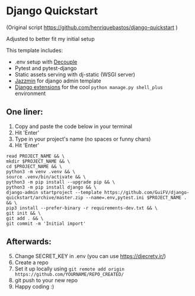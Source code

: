 # Django Quickstart

(Original script https://github.com/henriquebastos/django-quickstart )

Adjusted to better fit my initial setup

This template includes:

- .env setup with <a href="https://github.com/henriquebastos/python-decouple">Decouple</a>
- Pytest and pytest-django
- Static assets serving with dj-static (WSGI server)
- <a href="https://django-jazzmin.readthedocs.io/">Jazzmin</a> for django admin template
- <a href="https://django-extensions.readthedocs.io/en/latest/">Django extensions</a> for the cool `python manage.py shell_plus` environment

## One liner:

1. Copy and paste the code below in your terminal
2. Hit 'Enter'
3. Type in your project's name (no spaces or funny chars)
4. Hit 'Enter'


```
read PROJECT_NAME && \
mkdir $PROJECT_NAME && \
cd $PROJECT_NAME && \
python3 -m venv .venv && \
source .venv/bin/activate && \
python3 -m pip install --upgrade pip && \
python3 -m pip install django && \
django-admin startproject --template https://github.com/GuiFV/django-quickstart/archive/master.zip --name=.env,pytest.ini $PROJECT_NAME . && \
pip3 install --prefer-binary -r requirements-dev.txt && \
git init && \
git add . && \
git commit -m 'Initial import'
```
## Afterwards:

5. Change SECRET_KEY in .env (you can use https://djecrety.ir/)
6. Create a repo
7. Set it up locally using `git remote add origin https://github.com/YOURNAME/REPO_CREATED/`
8. git push to your new repo
9. Happy coding :)


